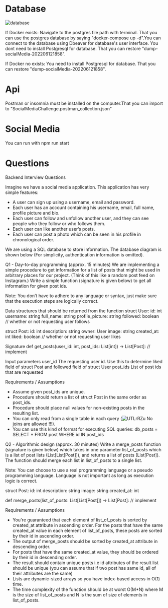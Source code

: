 # Database

![database](https://user-images.githubusercontent.com/33065479/173246192-6b6e1fff-b0f7-4e96-9c61-353929d062cb.png)

If Docker exists:
Navigate to the postgres file path with terminal. That you can use the postgres database by saying "docker-compose up -d".You can connect to the database using Dbeaver for database's user interface.
You dont need to install Postgresql for database. That you can restore "dump-socialMedia-202206121858".

If Docker no exists:
You need to install Postgresql for database. That you can restore "dump-socialMedia-202206121858".

# Api
Postman or insomnia must be installed on the computer.That you can import to "SocialMediaChallenge.postman_collection.json"

# Social Media
You can run with npm run start

# Questions
Backend Interview Questions

Imagine we have a social media application. This application has very simple features:


-	A user can sign up using a username, email and password.
-	Each user has an account containing his username, email, full name, profile picture and bio.
-	Each user can follow and unfollow another user, and they can see people who they follow or who follows them.
-	Each user can like another user’s posts.
-	Each user can post a photo which can be seen in his profile in chronological order.

We are using a SQL database to store information. The database diagram is shown below (For simplicity, authentication information is omitted).

Q1 - Day-to-day programming (approx. 15 minutes)
We are implementing a simple procedure to get information for a list of posts that might be used in arbitrary places for our project. (Think of this like a random post feed on Instagram.) Write a simple function (signature is given below) to get all information for given post ids.

Note: You don’t have to adhere to any language or syntax, just make sure that the execution steps are logically correct.

Data structures that should be returned from the function
struct User:
   id: int
   username: string
   full_name: string
   profile_picture: string
   followed: boolean  // whether or not requesting user follows

struct Post:
   id: int
   description: string
   owner: User
   image: string
   created_at: int
   liked: boolean  // whether or not requesting user likes

Signature 
def get_posts(user_id: int, post_ids: List[int]) -> List[Post]: // implement

Input parameters
user_id	The requesting user id. Use this to determine liked field of struct Post and followed field of struct User
post_ids	List of post ids that are requested

Requirements / Assumptions
-	Assume given post_ids are unique.
-	Procedure should return a list of struct Post in the same order as post_ids.
-	Procedure should place null values for non-existing posts in the resulting list.
-	You can only read from a single table in each query (![UTLrRZu](https://user-images.githubusercontent.com/33065479/173246201-bdc55202-da6d-4b8c-ae07-f16bd937c794.png) No joins are allowed !!!).
-	You can use this kind of format for executing SQL queries:
db_posts = SELECT * FROM post WHERE id IN post_ids

Q2 - Algorithmic design (approx. 30 minutes)
Write a merge_posts function (signature is given below) which takes in one parameter list_of_posts which is a list of post lists (List[List[Post]]), and returns a list of posts (List[Post]). The function should merge each list in list_of_posts to a single list.

Note: You can choose to use a real programming language or a pseudo programming language. Language is not important as long as execution logic is correct.

struct Post:
   id: int
   description: string
   image: string
   created_at: int

def merge_posts(list_of_posts: List[List[Post]]) -> List[Post]: // implement

Requirements / Assumptions
-	You're guaranteed that each element of list_of_posts is sorted by created_at attribute in ascending order. For the posts that have the same created_at value in each element of list_of_posts, these posts are sorted by their id in ascending order.
-	The output of merge_posts should be sorted by created_at attribute in descending order.
-	For posts that have the same created_at value, they should be ordered by their id in descending order.
-	The result should contain unique posts i.e id attributes of the result list should be unique (you can assume that if two post has same id, all of their attributes are the same)
-	Lists are dynamic-sized arrays so you have index-based access in O(1) time.
-	The time complexity of the function should be at worst O(M*N) where M is the size of list_of_posts and N is the sum of size of elements in list_of_posts.


